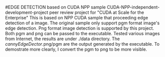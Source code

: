 #EDGE DETECTION based on CUDA NPP sample 
CUDA-NPP-independent-development-project
peer review project for "CUDA at Scale for the Enterprise"
This is based on NPP CUDA sample that proceeding edge detection of a image.
The original sample only support pgm format image's edge detection.
Png format image detection is supported by this project. Both pgm and png can be passed to the executable. 
Tested various images from Internet, the results are under ./data directory. The *_cannyEdgeDector_*.png/pgm are the output generated by the executable. To demostrate more clearly, I convert the pgm to png to be more visible.
